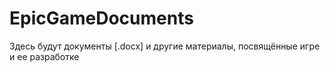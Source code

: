 # EpicGameDocuments
Здесь будут документы [.docx] и другие материалы, посвящённые игре и ее разработке
